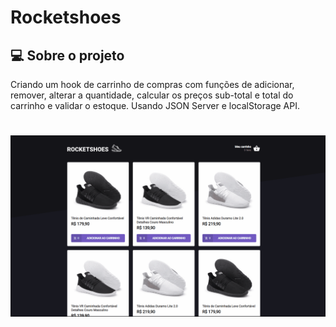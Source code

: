 
# Rocketshoes

## 💻 Sobre o projeto

Criando um hook de carrinho de compras com funções de adicionar, remover, alterar a quantidade, calcular os preços sub-total e total do carrinho e validar o estoque. Usando JSON Server e localStorage API.

<h1 align="center">
    <img width="900px" alt="Listando notas" src=".github/rocketshoes.gif" />
</h1>
